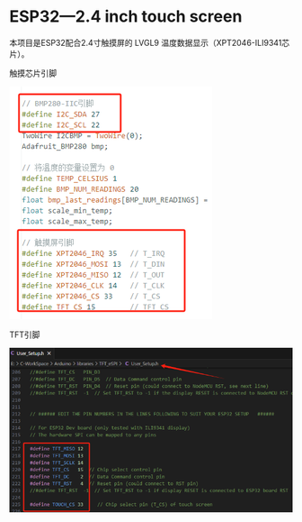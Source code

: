 # ESP32—2.4 inch touch screen

本项目是ESP32配合2.4寸触摸屏的 LVGL9 温度数据显示（XPT2046-ILI9341芯片）。

触摸芯片引脚

![pin](TFT-TochLCD/pin.png)

TFT引脚

![TFT](TFT-TochLCD/TFT.png)

